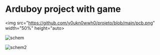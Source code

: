 # Arduboy project with game

<img src="https://github.com/y0ukn0wwh0/projeto/blob/main/pcb.png" width="50%" height="auto>

![schem](https://github.com/y0ukn0wwh0/projeto/blob/main/schem.jpg)

![schem2](https://github.com/y0ukn0wwh0/projeto/blob/main/schem2.png)

